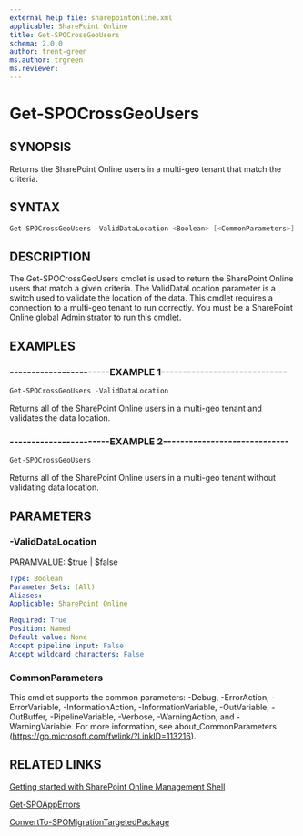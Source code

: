 ```yaml
---
external help file: sharepointonline.xml
applicable: SharePoint Online
title: Get-SPOCrossGeoUsers
schema: 2.0.0
author: trent-green
ms.author: trgreen
ms.reviewer:
---
```


# Get-SPOCrossGeoUsers

## SYNOPSIS
Returns the SharePoint Online users in a multi-geo tenant that match the criteria.


## SYNTAX

```Powershell
Get-SPOCrossGeoUsers -ValidDataLocation <Boolean> [<CommonParameters>]
```

## DESCRIPTION
The Get-SPOCrossGeoUsers cmdlet is used to return the SharePoint Online users that match a given criteria. The ValidDataLocation parameter is a switch used to validate the location of the data. This cmdlet requires a connection to a multi-geo tenant to run correctly. You must be a SharePoint Online global Administrator to run this cmdlet.

## EXAMPLES

### -----------------------EXAMPLE 1-----------------------------
```Powershell
Get-SPOCrossGeoUsers -ValidDataLocation
```
Returns all of the SharePoint Online users in a multi-geo tenant and validates the data location.

### -----------------------EXAMPLE 2-----------------------------
```Powershell
Get-SPOCrossGeoUsers 
```
Returns all of the SharePoint Online users in a multi-geo tenant without validating data location.


## PARAMETERS

### -ValidDataLocation
PARAMVALUE: $true | $false


```yaml
Type: Boolean
Parameter Sets: (All)
Aliases: 
Applicable: SharePoint Online

Required: True
Position: Named
Default value: None
Accept pipeline input: False
Accept wildcard characters: False
```

### CommonParameters
This cmdlet supports the common parameters: -Debug, -ErrorAction, -ErrorVariable, -InformationAction, -InformationVariable, -OutVariable, -OutBuffer, -PipelineVariable, -Verbose, -WarningAction, and -WarningVariable. For more information, see about_CommonParameters (https://go.microsoft.com/fwlink/?LinkID=113216).


## RELATED LINKS
[Getting started with SharePoint Online Management Shell](https://docs.microsoft.com/powershell/sharepoint/sharepoint-online/connect-sharepoint-online?view=sharepoint-ps)

[Get-SPOAppErrors](Get-SPOAppErrors.md)

[ConvertTo-SPOMigrationTargetedPackage](ConvertTo-SPOMigrationTargetedPackage.md)
